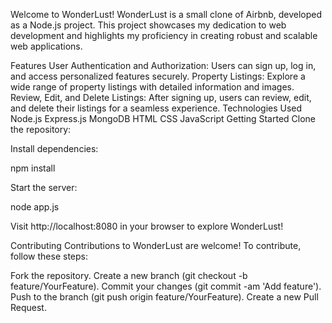 Welcome to WonderLust!
WonderLust is a small clone of Airbnb, developed as a Node.js project. This project showcases my dedication to web development and highlights my proficiency in creating robust and scalable web applications.

Features
User Authentication and Authorization: Users can sign up, log in, and access personalized features securely.
Property Listings: Explore a wide range of property listings with detailed information and images.
Review, Edit, and Delete Listings: After signing up, users can review, edit, and delete their listings for a seamless experience.
Technologies Used
Node.js
Express.js
MongoDB
HTML
CSS
JavaScript
Getting Started
Clone the repository:

Install dependencies:

npm install

Start the server:

node app.js

Visit http://localhost:8080 in your browser to explore WonderLust!

Contributing
Contributions to WonderLust are welcome! To contribute, follow these steps:

Fork the repository.
Create a new branch (git checkout -b feature/YourFeature).
Commit your changes (git commit -am 'Add feature').
Push to the branch (git push origin feature/YourFeature).
Create a new Pull Request.
